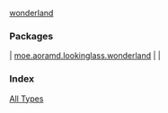 [wonderland](./index.md)

### Packages

| [moe.aoramd.lookinglass.wonderland](moe.aoramd.lookinglass.wonderland/index.md) |  |

### Index

[All Types](alltypes/index.md)